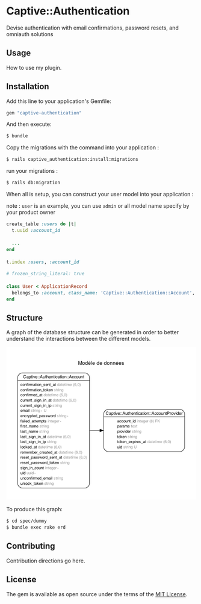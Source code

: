# Captive::Authentication

Devise authentication with email confirmations, password resets, and omniauth solutions

## Usage
How to use my plugin.

## Installation
Add this line to your application's Gemfile:

```ruby
gem "captive-authentication"
```

And then execute:
```bash
$ bundle
```

Copy the migrations with the command into your application :

```bash
$ rails captive_authentication:install:migrations
```

run your migrations :
```bash
$ rails db:migration
```

When all is setup, you can construct your user model into your application :

note : `user` is an example, you can use `admin` or all model name specify by your product owner

```ruby
create_table :users do |t|
  t.uuid :account_id

  ...
end

t.index :users, :account_id
```

```ruby
# frozen_string_literal: true

class User < ApplicationRecord
  belongs_to :account, class_name: 'Captive::Authentication::Account', primary_key: :uid
end
```

## Structure

A graph of the database structure can be generated in order to better understand the interactions between the different models.

![](docs/erd.png)

To produce this graph:

```bash
$ cd spec/dummy
$ bundle exec rake erd
```

## Contributing
Contribution directions go here.

## License
The gem is available as open source under the terms of the [MIT License](https://opensource.org/licenses/MIT).
